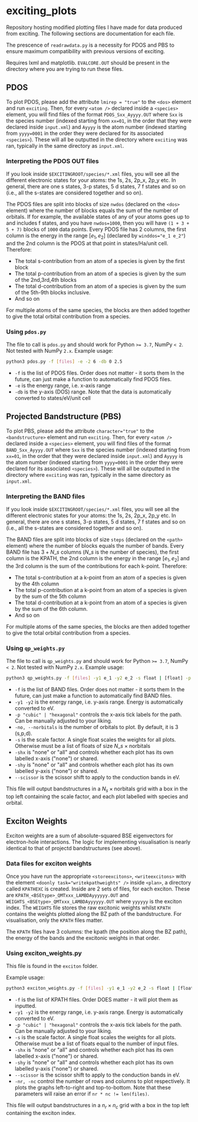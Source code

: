 # exciting_plots
Repository hosting modified plotting files I have made for data produced from exciting. The following sections are documentation for each file. 

The prescence of `readrawdata.py` is a necessity for PDOS and PBS to ensure maximum compatibility with previous versions of exciting.

Requires lxml and matplotlib. `EVALCORE.OUT` should be present in the directory where you are trying to run these files.

## PDOS
To plot PDOS, please add the attribute `lmirep = "true"` to the `<dos>` element and run `exciting`. Then, for every `<atom />` declared inside a `<species>` element, you will find files of the format `PDOS_Sxx_Ayyyy.OUT` where `Sxx` is the species number (indexed starting from `xx=01`, in the order that they were declared inside `input.xml`) and `Ayyyy` is the atom number (indexed starting from `yyyy=0001` in the order they were declared for its associated `<species>`). These will all be outputted in the directory where `exciting` was ran, typically in the same directory as `input.xml`.

### Interpreting the PDOS OUT files
If you look inside `$EXCITINGROOT/species/*.xml` files, you will see all the different electronic states for your atoms: the 1s, 2s, 2p_x, 2p_y etc. In general, there are one s states, 3-p states, 5 d states, 7 f states and so on (i.e., all the s-states are considered together and so on).

The PDOS files are split into blocks of size `nwdos` (declared on the `<dos>` element) where the number of blocks equals the sum of the number of orbitals. If for example, the available states of any of your atoms goes up to and includes f states, and you have `nwdos=1000`, then you will have `(1 + 3 + 5 + 7)` blocks of `1000` data points. Every PDOS file has 2 columns, the first column is the energy in the range $[e_1, e_2]$ (declared by `winddos="e_1 e_2"`) and the 2nd column is the PDOS at that point in states/Ha/unit cell. Therefore:
- The total s-contribution from an atom of a species is given by the first block
- The total p-contribution from an atom of a species is given by the sum of the 2nd,3rd,4th blocks
- The total d-contribution from an atom of a species is given by the sum of the 5th-9th blocks inclusive.
- And so on

For multiple atoms of the same species, the blocks are then added together to give the total orbital contribution from a species.

### Using `pdos.py`
The file to call is `pdos.py` and should work for Python `>= 3.7`, NumPy `< 2`. Not tested with NumPy `2.x`. Example usage:
```sh
python3 pdos.py -f [files] -e -2 6 -db 0 2.5
```

- `-f` is the list of PDOS files. Order does not matter - it sorts them In the future, can just make a function to automatically find PDOS files.
- `-e` is the energy range, i.e. x-axis range
- `-db` is the y-axis (DOS) range. Note that the data is automatically converted to states/eV/unit cell


## Projected Bandstructure (PBS)
To plot PBS, please add the attribute `character="true"` to the `<bandstructure>` element and run `exciting`. Then, for every `<atom />` declared inside a `<species>` element, you will find files of the format `BAND_Sxx_Ayyyy.OUT` where `Sxx` is the species number (indexed starting from `xx=01`, in the order that they were declared inside `input.xml`) and `Ayyyy` is the atom number (indexed starting from `yyyy=0001` in the order they were declared for its associated `<species>`). These will all be outputted in the directory where `exciting` was ran, typically in the same directory as `input.xml`.

### Interpreting the BAND files
If you look inside `$EXCITINGROOT/species/*.xml` files, you will see all the different electronic states for your atoms: the 1s, 2s, 2p\_x, 2p\_y etc. In general, there are one s states, 3-p states, 5 d states, 7 f states and so on (i.e., all the s-states are considered together and so on).

The BAND files are split into blocks of size `steps` (declared on the `<path>` element) where the number of blocks equals the number of bands. Every BAND file has $3 + N\_s$  columns ($N\_s$ is the number of species), the first column is the KPATH, the 2nd column is the energy in the range $[e_1, e_2]$  and the 3rd column is the sum of the contributions for each k-point. Therefore:
- The total s-contribution at a k-point from an atom of a species is given by the 4th column
- The total p-contribution at a k-point from an atom of a species is given by the sum of the 5th column
- The total d-contribution at a k-point from an atom of a species is given by the sum of the 6th column.
- And so on

For multiple atoms of the same species, the blocks are then added together to give the total orbital contribution from a species.

### Using `qp_weights.py`
The file to call is `qp_weights.py` and should work for Python `>= 3.7`, NumPy `< 2`. Not tested with NumPy `2.x`. Example usage:
```sh
python3 qp_weights.py -f [files] -y1 e_1 -y2 e_2 -s float | [float] -p "cubic" | "hexagonal" -shx "none" | "all" -shy "none" | "all" --norbitals 3 --scissor 0.0 | float
```

- `-f` is the list of BAND files. Order does not matter - it sorts them In the future, can just make a function to automatically find BAND files.
- `-y1 -y2` is the energy range, i.e. y-axis range. Energy is automatically converted to eV.
- `-p "cubic" | "hexagonal"` controls the x-axis tick labels for the path. Can be manually adjusted to your liking.
- `-no, --norbitals` is the number of orbitals to plot. By default, it is 3 (s,p,d).
- `-s`  is the scale factor. A single float scales the weights for all plots. Otherwise must be a list of floats of size $N\_s \times \text{norbitals}$
- `-shx` is "none" or "all" and controls whether each plot has its own labelled x-axis ("none") or shared.
- `-shy` is "none" or "all" and controls whether each plot has its own labelled y-axis ("none") or shared.
- `--scissor` is the scissor shift to apply to the conduction bands in eV.

This file will output bandstructures in a $N_s \times \text{norbitals}$ grid with a box in the top left containing the scale factor, and each plot labelled with species and orbital.

## Exciton Weights

Exciton weights are a sum of absolute-squared BSE eigenvectors for electron-hole interactions. The logic for implementing visualisation is nearly identical to that of projectd bandstructures (see above).

### Data files for exciton weights
Once you have run the appropriate `<storeexcitons>`, `<writeexcitons>` with the element `<doonly task="writekpathweights" />` inside `<plan>`, a directory called `KPATHEXC` is created. Inside are 2 sets of files, for each exciton. These are `KPATH_<BSEtype>_QMTxxx_LAMBDAyyyyyy.OUT` and  `WEIGHTS_<BSEtype>_QMTxxx_LAMBDAyyyyyy.OUT` where `yyyyyy` is the exciton index. The `WEIGHTS` file stores the raw excitonic weights whilst `KPATH` contains the weights plotted along the BZ path of the  bandstructure. For visualisation, only the `KPATH` files matter.

The `KPATH` files have 3 columns: the kpath (the position along the BZ path), the energy of the bands and the excitonic weights in that order.

### Using exciton_weights.py
This file is found in the `exciton` folder.

 Example usage:
```sh
python3 exciton_weights.py -f [files] -y1 e_1 -y2 e_2 -s float | [float] -p "cubic" | "hexagonal" -shx "none" | "all" -shy "none" | "all" -nr int -nc int --scissor 0.0 | float
```

- `-f` is the list of KPATH files. Order DOES matter - it will plot them as inputted.
- `-y1 -y2` is the energy range, i.e. y-axis range. Energy is automatically converted to eV.
- `-p "cubic" | "hexagonal"` controls the x-axis tick labels for the path. Can be manually adjusted to your liking.
- `-s`  is the scale factor. A single float scales the weights for all plots. Otherwise must be a list of floats equal to the number of input files.
- `-shx` is "none" or "all" and controls whether each plot has its own labelled x-axis ("none") or shared.
- `-shy` is "none" or "all" and controls whether each plot has its own labelled y-axis ("none") or shared.
- `--scissor` is the scissor shift to apply to the conduction bands in eV.
- `-nr, -nc` control the number of rows and columns to plot respectively. It plots the graphs left-to-right and top-to-bottom. Note that these parameters will raise an error if `nr * nc != len(files)`.

This file will output bandstructures in a $n_r \times n_c$ grid with a box in the top left containing the exciton index.

